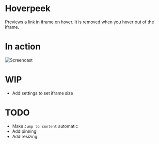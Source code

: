 # Hoverpeek
Previews a link in iframe on hover. It is removed when you hover out of the iframe.

# In action
![Screencast](screencast.gif)

# WIP
- Add settings to set iframe size

# TODO
- Make `Jump to content` automatic
- Add pinning
- Add resizing
